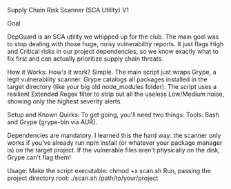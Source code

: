 Supply Chain Risk Scanner (SCA Utility) V1

Goal

DepGuard is an SCA utility we whipped up for the club. The main goal was to stop dealing with those huge, noisy vulnerability reports. It just flags High and Critical risks in our project dependencies, so we know exactly what to fix first and can actually prioritize supply chain threats.

How it Works:
How's it work? Simple. The main script just wraps Grype, a legit vulnerability scanner.
Grype catalogs all packages installed in the target directory (like your big old node_modules folder).
The script uses a resilient Extended Regex filter to strip out all the useless Low/Medium noise, showing only the highest severity alerts.

Setup and Known Quirks:
To get going, you'll need two things:
Tools: Bash and Grype (grype-bin via AUR).

Dependencies are mandatory. I learned this the hard way: the scanner only works if you've already run npm install (or whatever your package manager is) on the target project. If the vulnerable files aren't physically on the disk, Grype can't flag them!

Usage:
Make the script executable: chmod +x scan.sh
Run, passing the project directory root:
./scan.sh /path/to/your/project

